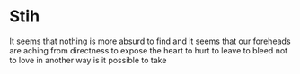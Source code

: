 # Stih
It seems that nothing is more absurd to find and it seems that our foreheads are aching from directness to expose the heart to hurt to leave to bleed not to love  in another way is it possible to take 
